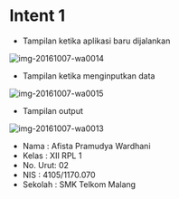 # Intent 1

* Tampilan ketika aplikasi baru dijalankan

![img-20161007-wa0014](https://cloud.githubusercontent.com/assets/22209856/19210394/db1555d0-8d4b-11e6-98a1-8d6752956dd6.jpg)

* Tampilan ketika menginputkan data

![img-20161007-wa0015](https://cloud.githubusercontent.com/assets/22209856/19210393/db153474-8d4b-11e6-8d76-3514ff0593f1.jpg)

* Tampilan output

![img-20161007-wa0013](https://cloud.githubusercontent.com/assets/22209856/19210392/db13d5ca-8d4b-11e6-8f4c-d1d3238f79e1.jpg)


* Nama : Afista Pramudya Wardhani
* Kelas : XII RPL 1
* No. Urut: 02
* NIS : 4105/1170.070
* Sekolah : SMK Telkom Malang

